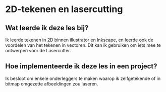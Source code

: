 # 2D-tekenen en lasercutting

## Wat leerde ik deze les bij?

Ik leerde tekenen in 2D binnen illustrator en Inkscape, en leerde ook de voordelen van het tekenen in vectoren. Dit kan ik gebruiken om iets mee te ontwerpen voor de Lasercutter.

## Hoe implementeerde ik deze les in een project?

Ik besloot om enkele onderleggers te maken waarop ik zelfgetekende of in bitmap omgezette afbeeldingen zou laseren. 

